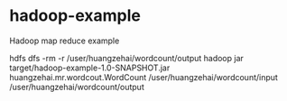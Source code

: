# hadoop-example
Hadoop map reduce example

hdfs dfs -rm -r /user/huangzehai/wordcount/output
hadoop jar target/hadoop-example-1.0-SNAPSHOT.jar huangzehai.mr.wordcout.WordCount /user/huangzehai/wordcount/input /user/huangzehai/wordcount/output